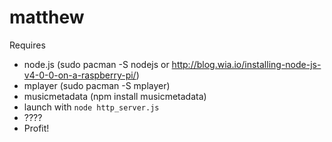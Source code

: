 # matthew

Requires 
  - node.js (sudo pacman -S nodejs or http://blog.wia.io/installing-node-js-v4-0-0-on-a-raspberry-pi/)
  - mplayer (sudo pacman -S mplayer)
  - musicmetadata (npm install musicmetadata)
  - launch with ```node http_server.js```
  - ????
  - Profit!
